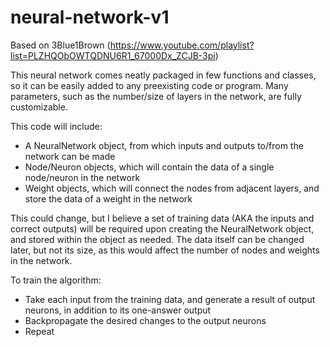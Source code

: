 # neural-network-v1
Based on 3Blue1Brown (https://www.youtube.com/playlist?list=PLZHQObOWTQDNU6R1_67000Dx_ZCJB-3pi)

This neural network comes neatly packaged in few functions and classes, so it can be easily added to any preexisting code or program. Many parameters, such as the number/size of layers in the network, are fully customizable.

This code will include:
  - A NeuralNetwork object, from which inputs and outputs to/from the network can be made
  - Node/Neuron objects, which will contain the data of a single node/neuron in the network
  - Weight objects, which will connect the nodes from adjacent layers, and store the data of a weight in the network 

This could change, but I believe a set of training data (AKA the inputs and correct outputs) will be required upon creating the NeuralNetwork object, and stored within the object as needed. The data itself can be changed later, but not its size, as this would affect the number of nodes and weights in the network.

To train the algorithm:
  - Take each input from the training data, and generate a result of output neurons, in addition to its one-answer output
  - Backpropagate the desired changes to the output neurons
  - Repeat
